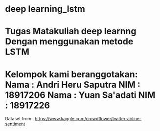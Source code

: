 # deep learning_lstm
Tugas Matakuliah deep learnng
Dengan menggunakan metode LSTM
==============================
Kelompok kami beranggotakan:
Nama : Andri Heru Saputra
NIM  : 18917206
Nama : Yuan Sa'adati
NIM  : 18917226 
============================

Dataset from : https://www.kaggle.com/crowdflower/twitter-airline-sentiment
